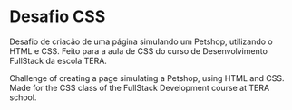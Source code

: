 # Desafio CSS

Desafio de criacão de uma página simulando um Petshop, utilizando o HTML e CSS. Feito para a aula de CSS do curso de Desenvolvimento FullStack da escola TERA.

Challenge of creating a page simulating a Petshop, using HTML and CSS. Made for the CSS class of the FullStack Development course at TERA school.

